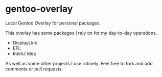 # gentoo-overlay
Local Gentoo Overlay for personal packages.

This overlay has some packages I rely on for my day-to-day operations. 

* DisplayLink
* EFL
* InteliJ Idea

As well as some other projects I use rutinely. Feel free to fork and add comments or pull requests.
